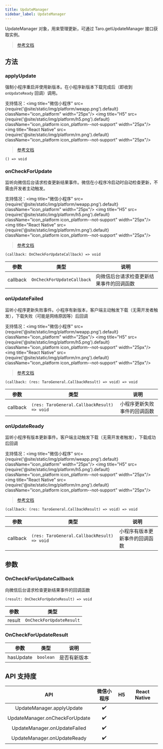 ```yaml
---
title: UpdateManager
sidebar_label: UpdateManager
---
```


UpdateManager 对象，用来管理更新，可通过 Taro.getUpdateManager 接口获取实例。

> [参考文档](https://developers.weixin.qq.com/miniprogram/dev/api/base/update/UpdateManager.html)

## 方法

### applyUpdate

强制小程序重启并使用新版本。在小程序新版本下载完成后（即收到 `onUpdateReady` 回调）调用。

支持情况：<img title="微信小程序" src={require('@site/static/img/platform/weapp.png').default} className="icon_platform" width="25px"/> <img title="H5" src={require('@site/static/img/platform/h5.png').default} className="icon_platform icon_platform--not-support" width="25px"/> <img title="React Native" src={require('@site/static/img/platform/rn.png').default} className="icon_platform icon_platform--not-support" width="25px"/>

> [参考文档](https://developers.weixin.qq.com/miniprogram/dev/api/base/update/UpdateManager.applyUpdate.html)

```tsx
() => void
```

### onCheckForUpdate

监听向微信后台请求检查更新结果事件。微信在小程序冷启动时自动检查更新，不需由开发者主动触发。

支持情况：<img title="微信小程序" src={require('@site/static/img/platform/weapp.png').default} className="icon_platform" width="25px"/> <img title="H5" src={require('@site/static/img/platform/h5.png').default} className="icon_platform icon_platform--not-support" width="25px"/> <img title="React Native" src={require('@site/static/img/platform/rn.png').default} className="icon_platform icon_platform--not-support" width="25px"/>

> [参考文档](https://developers.weixin.qq.com/miniprogram/dev/api/base/update/UpdateManager.onCheckForUpdate.html)

```tsx
(callback: OnCheckForUpdateCallback) => void
```

| 参数 | 类型 | 说明 |
| --- | --- | --- |
| callback | `OnCheckForUpdateCallback` | 向微信后台请求检查更新结果事件的回调函数 |

### onUpdateFailed

监听小程序更新失败事件。小程序有新版本，客户端主动触发下载（无需开发者触发），下载失败（可能是网络原因等）后回调

支持情况：<img title="微信小程序" src={require('@site/static/img/platform/weapp.png').default} className="icon_platform" width="25px"/> <img title="H5" src={require('@site/static/img/platform/h5.png').default} className="icon_platform icon_platform--not-support" width="25px"/> <img title="React Native" src={require('@site/static/img/platform/rn.png').default} className="icon_platform icon_platform--not-support" width="25px"/>

> [参考文档](https://developers.weixin.qq.com/miniprogram/dev/api/base/update/UpdateManager.onUpdateFailed.html)

```tsx
(callback: (res: TaroGeneral.CallbackResult) => void) => void
```

| 参数 | 类型 | 说明 |
| --- | --- | --- |
| callback | `(res: TaroGeneral.CallbackResult) => void` | 小程序更新失败事件的回调函数 |

### onUpdateReady

监听小程序有版本更新事件。客户端主动触发下载（无需开发者触发），下载成功后回调

支持情况：<img title="微信小程序" src={require('@site/static/img/platform/weapp.png').default} className="icon_platform" width="25px"/> <img title="H5" src={require('@site/static/img/platform/h5.png').default} className="icon_platform icon_platform--not-support" width="25px"/> <img title="React Native" src={require('@site/static/img/platform/rn.png').default} className="icon_platform icon_platform--not-support" width="25px"/>

> [参考文档](https://developers.weixin.qq.com/miniprogram/dev/api/base/update/UpdateManager.onUpdateReady.html)

```tsx
(callback: (res: TaroGeneral.CallbackResult) => void) => void
```

| 参数 | 类型 | 说明 |
| --- | --- | --- |
| callback | `(res: TaroGeneral.CallbackResult) => void` | 小程序有版本更新事件的回调函数 |

## 参数

### OnCheckForUpdateCallback

向微信后台请求检查更新结果事件的回调函数

```tsx
(result: OnCheckForUpdateResult) => void
```

| 参数 | 类型 |
| --- | --- |
| result | `OnCheckForUpdateResult` |

### OnCheckForUpdateResult

| 参数 | 类型 | 说明 |
| --- | --- | --- |
| hasUpdate | `boolean` | 是否有新版本 |

## API 支持度

| API | 微信小程序 | H5 | React Native |
| :---: | :---: | :---: | :---: |
| UpdateManager.applyUpdate | ✔️ |  |  |
| UpdateManager.onCheckForUpdate | ✔️ |  |  |
| UpdateManager.onUpdateFailed | ✔️ |  |  |
| UpdateManager.onUpdateReady | ✔️ |  |  |
